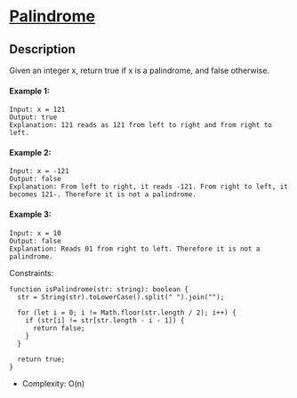 # [Palindrome](https://leetcode.com/problems/palindrome-number/description/)

## Description

Given an integer x, return true if x is a palindrome, and false otherwise.

#### Example 1:

```
Input: x = 121
Output: true
Explanation: 121 reads as 121 from left to right and from right to left.
```

#### Example 2:

```
Input: x = -121
Output: false
Explanation: From left to right, it reads -121. From right to left, it becomes 121-. Therefore it is not a palindrome.
```

#### Example 3:

```
Input: x = 10
Output: false
Explanation: Reads 01 from right to left. Therefore it is not a palindrome.
```

Constraints:

```
function isPalindrome(str: string): boolean {
  str = String(str).toLowerCase().split(" ").join("");

  for (let i = 0; i != Math.floor(str.length / 2); i++) {
    if (str[i] != str[str.length - i - 1]) {
      return false;
    }
  }

  return true;
}
```

- Complexity: O(n)
